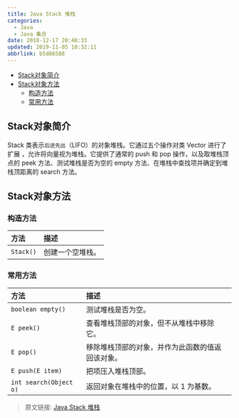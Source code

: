 ```yaml
---
title: Java Stack 堆栈
categories: 
  - Java
  - Java 集合
date: 2018-12-17 20:48:33
updated: 2019-11-05 10:32:11
abbrlink: b5d86588
---
```

- [Stack对象简介](/blog/b5d86588/#Stack对象简介)
- [Stack对象方法](/blog/b5d86588/#Stack对象方法)
    - [构造方法](/blog/b5d86588/#构造方法)
    - [常用方法](/blog/b5d86588/#常用方法)

<!--more-->
<script src="https://cdn.bootcss.com/jquery/3.4.0/jquery.slim.min.js"></script>
<script>$(document).ready(function () {$(".post-body > ul:nth-child(1)").hide();});</script>

<!--end-->
## Stack对象简介 ##
Stack 类表示`后进先出`（LIFO）的对象堆栈。它通过五个操作对类 Vector 进行了扩展 ，允许将向量视为堆栈。它提供了通常的 push 和 pop 操作，以及取堆栈顶点的 peek 方法、测试堆栈是否为空的 empty 方法、在堆栈中查找项并确定到堆栈顶距离的 search 方法。 


## Stack对象方法 ##
### 构造方法 ###
|方法|描述|
|:-|:-|
|`Stack()`|创建一个空堆栈。|

### 常用方法 ###
|方法|描述|
|:-|:-|
|`boolean empty()`|测试堆栈是否为空。 |
|`E peek()`|查看堆栈顶部的对象，但不从堆栈中移除它。 |
|`E pop()`|移除堆栈顶部的对象，并作为此函数的值返回该对象。 |
|`E push(E item)`|把项压入堆栈顶部。 |
|`int search(Object o)`|返回对象在堆栈中的位置，以 1 为基数。 |

>原文链接: [Java Stack 堆栈](https://lanlan2017.github.io/blog/b5d86588/)
